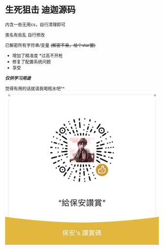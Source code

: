 # 生死狙击 迪迦源码

内含一些无用cs，自行清理即可

类名有些乱 自行修改

已解密所有字符串/变量 ~~(解密不易，给个star罢)~~

- 增加了精准度 *过高不开枪
- 修复了配置系统问题
- 享受

***仅供学习用途***

觉得有用的话就请我喝瓶水吧^^
![二维码](/赞赏码.png)
